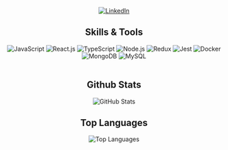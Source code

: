 <div align="center">
  <a href="https://www.linkedin.com/in/rafaelmedeiross/">
    <img alt="LinkedIn" src="https://img.shields.io/badge/LinkedIn-0077B5?style=for-the-badge&logo=linkedin&logoColor=white" />
  </a>
</div>
<div align="center">
  <h2>Skills & Tools</h2>
  <img alt="JavaScript" src="https://img.shields.io/badge/-JavaScript-yellow?style=flat-square&logo=javascript&logoColor=white" />
  <img alt="React.js" src="https://img.shields.io/badge/-React.js-blue?style=flat-square&logo=react&logoColor=white" />
  <img alt="TypeScript" src="https://img.shields.io/badge/-TypeScript-blue?style=flat-square&logo=typescript&logoColor=white" />
  <img alt="Node.js" src="https://img.shields.io/badge/-Node.js-green?style=flat-square&logo=node.js&logoColor=white" />
  <img alt="Redux" src="https://img.shields.io/badge/-Redux-purple?style=flat-square&logo=redux&logoColor=white" />
  <img alt="Jest" src="https://img.shields.io/badge/-Jest-red?style=flat-square&logo=jest&logoColor=white" />
  <img alt="Docker" src="https://img.shields.io/badge/-Docker-blue?style=flat-square&logo=docker&logoColor=white" />
  <img alt="MongoDB" src="https://img.shields.io/badge/-MongoDB-green?style=flat-square&logo=mongodb&logoColor=white" />
  <img alt="MySQL" src="https://img.shields.io/badge/-MySQL-blue?style=flat-square&logo=mysql&logoColor=white" />
</div>
<br>
<div align="center">
  <h2>Github Stats</h2>
  <img alt="GitHub Stats" src="https://github-readme-stats.vercel.app/api?username=rafaelmedeiross&count_private=true&show_icons=true&theme=transparent" />
</div>
<div align="center">
  <h2>Top Languages</h2>
  <img alt="Top Languages" src="https://github-readme-stats.vercel.app/api/top-langs/?username=rafaelmedeiross&layout=compact&theme=transparent" />
</div>
